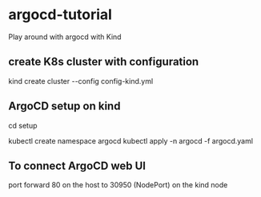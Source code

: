 # argocd-tutorial
Play around with argocd with Kind

## create K8s cluster with configuration 
kind create cluster --config config-kind.yml

## ArgoCD setup on kind
cd setup

kubectl create namespace argocd
kubectl apply -n argocd -f argocd.yaml

## To connect ArgoCD web UI

port forward 80 on the host to 30950 (NodePort) on the kind node
